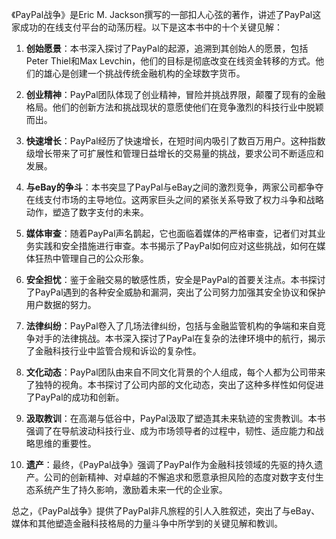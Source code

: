 《PayPal战争》是Eric M. Jackson撰写的一部扣人心弦的著作，讲述了PayPal这家成功的在线支付平台的动荡历程。以下是这本书中的十个关键见解：

1. **创始愿景**：本书深入探讨了PayPal的起源，追溯到其创始人的愿景，包括Peter Thiel和Max Levchin，他们的目标是彻底改变在线资金转移的方式。他们的雄心是创建一个挑战传统金融机构的全球数字货币。

2. **创业精神**：PayPal团队体现了创业精神，冒险并挑战界限，颠覆了现有的金融格局。他们的创新方法和挑战现状的意愿使他们在竞争激烈的科技行业中脱颖而出。

3. **快速增长**：PayPal经历了快速增长，在短时间内吸引了数百万用户。这种指数级增长带来了可扩展性和管理日益增长的交易量的挑战，要求公司不断适应和发展。

4. **与eBay的争斗**：本书突显了PayPal与eBay之间的激烈竞争，两家公司都争夺在线支付市场的主导地位。这两家巨头之间的紧张关系导致了权力斗争和战略动作，塑造了数字支付的未来。

5. **媒体审查**：随着PayPal声名鹊起，它也面临着媒体的严格审查，记者们对其业务实践和安全措施进行审查。本书揭示了PayPal如何应对这些挑战，如何在媒体狂热中管理自己的公众形象。

6. **安全担忧**：鉴于金融交易的敏感性质，安全是PayPal的首要关注点。本书探讨了PayPal遇到的各种安全威胁和漏洞，突出了公司努力加强其安全协议和保护用户数据的努力。

7. **法律纠纷**：PayPal卷入了几场法律纠纷，包括与金融监管机构的争端和来自竞争对手的法律挑战。本书深入探讨了PayPal在复杂的法律环境中的航行，揭示了金融科技行业中监管合规和诉讼的复杂性。

8. **文化动态**：PayPal团队由来自不同文化背景的个人组成，每个人都为公司带来了独特的视角。本书探讨了公司内部的文化动态，突出了这种多样性如何促进了PayPal的成功和创新。

9. **汲取教训**：在高潮与低谷中，PayPal汲取了塑造其未来轨迹的宝贵教训。本书强调了在导航波动科技行业、成为市场领导者的过程中，韧性、适应能力和战略思维的重要性。

10. **遗产**：最终，《PayPal战争》强调了PayPal作为金融科技领域的先驱的持久遗产。公司的创新精神、对卓越的不懈追求和愿意承担风险的态度对数字支付生态系统产生了持久影响，激励着未来一代的企业家。

总之，《PayPal战争》提供了PayPal非凡旅程的引人入胜叙述，突出了与eBay、媒体和其他塑造金融科技格局的力量斗争中所学到的关键见解和教训。